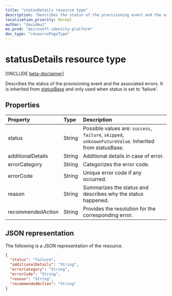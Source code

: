 ```yaml
---
title: "statusDetails resource type"
description: "Describes the status of the provisioning event and the associated errors."
localization_priority: Normal
author: "davidmu1"
ms.prod: "microsoft-identity-platform"
doc_type: "resourcePageType"
---
```


# statusDetails resource type

[!INCLUDE [beta-disclaimer](../../includes/beta-disclaimer.md)]

Describes the status of the provisioning event and the associated errors. It is inherited from [statusBase](/graph/api/resources/statusBase?view=graph-rest-beta) and only used when status is set to 'failure'.  

## Properties

| Property     | Type        | Description |
|:-------------|:------------|:------------|
|status|String|Possible values are: `success`, `failure`, `skipped`, `unknownFutureValue`. Inherited from statusBase.|
|additionalDetails|String|Additional details in case of error.|
|errorCategory|String|Categorizes the error code.|
|errorCode|String|Unique error code if any occurred.|
|reason|String|Summarizes the status and describes why the status happened.|
|recommendedAction|String|Provides the resolution for the corresponding error.|

## JSON representation

The following is a JSON representation of the resource.

<!-- {
  "blockType": "resource",
  "optionalProperties": [

  ],
  "@odata.type": "microsoft.graph.statusDetails",
  "baseType": "microsoft.graph.statusBase"
}-->

```json
{
  "status": "failure",
  "additionalDetails": "String",
  "errorCategory": "String",
  "errorCode": "String",
  "reason": "String",
  "recommendedAction": "String"
}
```

<!-- uuid: 16cd6b66-4b1a-43a1-adaf-3a886856ed98
2019-02-04 14:57:30 UTC -->
<!-- {
  "type": "#page.annotation",
  "description": "statusDetails resource",
  "keywords": "",
  "section": "documentation",
  "tocPath": ""
}-->
